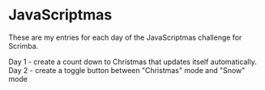 # JavaScriptmas

These are my entries for each day of the JavaScriptmas challenge for Scrimba.

Day 1 - create a count down to Christmas that updates itself automatically.
Day 2 - create a toggle button between "Christmas" mode and "Snow" mode

